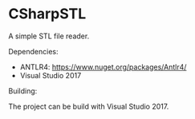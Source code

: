 # CSharpSTL
A simple STL file reader.


Dependencies:

- ANTLR4: https://www.nuget.org/packages/Antlr4/
- Visual Studio 2017

Building:

The project can be build with Visual Studio 2017.


